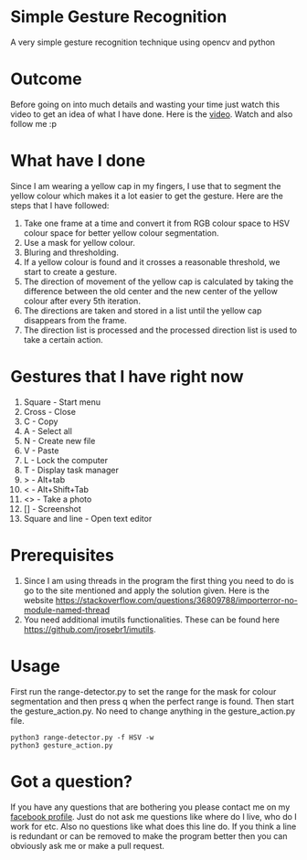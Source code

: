 # Simple Gesture Recognition
A very simple gesture recognition technique using opencv and python

# Outcome
Before going on into much details and wasting your time just watch this video to get an idea of what I have done. Here is the <a href = "https://plus.google.com/+EvilPort2/posts/QDKhd7wXAzo"> video</a>. Watch and also follow me :p

# What have I done
Since I am wearing a yellow cap in my fingers, I use that to segment the yellow colour which makes it a lot easier to get the gesture. Here are the steps that I have followed:<br>

1. Take one frame at a time and convert it from RGB colour space to HSV colour space for better yellow colour segmentation.<br>
2. Use a mask for yellow colour.<br>
3. Bluring and thresholding.<br>
4. If a yellow colour is found and it crosses a reasonable threshold, we start to create a gesture.<br>
5. The direction of movement of the yellow cap is calculated by taking the difference between the old center and the new center of the yellow colour after every 5th iteration.<br>
6. The directions are taken and stored in a list until the yellow cap disappears from the frame.<br>
7. The direction list is processed and the processed direction list is used to take a certain action.<br>

# Gestures that I have right now
1. Square - Start menu<br>
2. Cross - Close<br>
3. C - Copy<br>
4. A - Select all<br>
5. N - Create new file<br>
6. V - Paste<br>
7. L - Lock the computer<br>
8. T - Display task manager<br>
9. \> - Alt+tab<br>
10. < - Alt+Shift+Tab<br>
11. <> - Take a photo
12. [] - Screenshot
13. Square and line - Open text editor

# Prerequisites
1. Since I am using threads in the program the first thing you need to do is go to the site mentioned and apply the solution given. Here is the website https://stackoverflow.com/questions/36809788/importerror-no-module-named-thread<br>
2. You need additional imutils functionalities. These can be found here https://github.com/jrosebr1/imutils.

# Usage
First run the range-detector.py to set the range for the mask for colour segmentation and then press q when the perfect range is found. Then start the gesture_action.py. No need to change anything in the gesture_action.py file.

    python3 range-detector.py -f HSV -w
    python3 gesture_action.py

# Got a question?
If you have any questions that are bothering you please contact me on my <a href = "facebook.com/dibakar.saha.750">facebook profile</a>. Just do not ask me questions like where do I live, who do I work for etc. Also no questions like what does this line do. If you think a line is redundant or can be removed to make the program better then you can obviously ask me or make a pull request.
